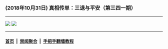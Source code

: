 ### (2018年10月31日) 真相传单：三退与平安（第三四一期） 

---

<img src="http://qikan.minghui.org/mhqkpage/qikanimage/2018/10/30/santui-341-pdf-online1.png"/> 

<img src="http://qikan.minghui.org/mhqkpage/qikanimage/2018/10/30/santui-341-pdf-online2.png"/> 



---

#### [首页](../../../..) &nbsp;|&nbsp; [禁闻聚合](https://github.com/gfw-breaker/banned-news) &nbsp;|&nbsp; [手把手翻墙教程](https://github.com/gfw-breaker/guides) 